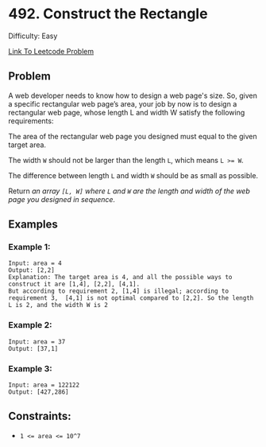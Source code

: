 # 492. Construct the Rectangle
Difficulty: Easy

[Link To Leetcode Problem](https://leetcode.com/problems/construct-the-rectangle/)

## Problem
A web developer needs to know how to design a web page's size. So, given a specific rectangular web page’s area, your job by now is to design a rectangular web page, whose length L and width W satisfy the following requirements:

The area of the rectangular web page you designed must equal to the given target area.

The width `W` should not be larger than the length `L`, which means `L >= W`.

The difference between length `L` and width `W` should be as small as possible.

Return *an array `[L, W]` where `L` and `W` are the length and width of the web page you designed in sequence.*

## Examples
### Example 1:
```
Input: area = 4
Output: [2,2]
Explanation: The target area is 4, and all the possible ways to construct it are [1,4], [2,2], [4,1]. 
But according to requirement 2, [1,4] is illegal; according to requirement 3,  [4,1] is not optimal compared to [2,2]. So the length L is 2, and the width W is 2
```
### Example 2:
```
Input: area = 37
Output: [37,1]
```
### Example 3:
```
Input: area = 122122
Output: [427,286]
```

## Constraints:
- `1 <= area <= 10^7`